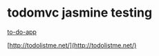 # todomvc jasmine testing
[to-do-app](https://varlottaang.github.io/jasmineTesting/)

[http://todolistme.net/](http://todolistme.net/)

